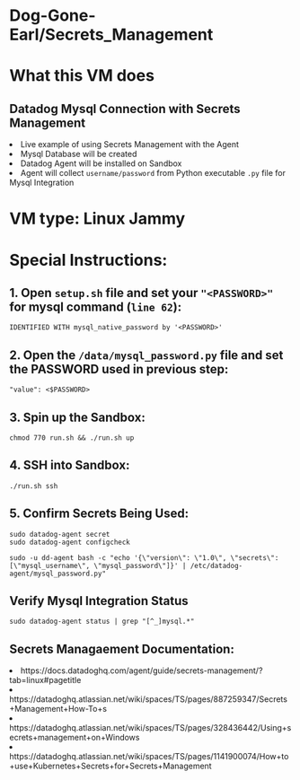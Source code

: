 # Dog-Gone-Earl/Secrets_Management

# What this VM does
## Datadog Mysql Connection with Secrets Management

<li>Live example of using Secrets Management with the Agent</li>
<li>Mysql Database will be created</li>
<li>Datadog Agent will be installed on Sandbox</li>
<li>Agent will collect <code>username/password</code> from Python executable <code>.py</code> file for Mysql Integration</li>

  
# VM type: Linux Jammy

# Special Instructions:

## 1. Open `setup.sh` file and set your ```"<PASSWORD>"``` for mysql command (`line 62`):

```
IDENTIFIED WITH mysql_native_password by '<PASSWORD>'
```

## 2. Open the `/data/mysql_password.py` file and set the PASSWORD used in previous step:

```
"value": <$PASSWORD>
```

## 3. Spin up the Sandbox:

```
chmod 770 run.sh && ./run.sh up
```

## 4. SSH into Sandbox:
```
./run.sh ssh
```
  
## 5. Confirm Secrets Being Used:

```
sudo datadog-agent secret
sudo datadog-agent configcheck
```

```
sudo -u dd-agent bash -c "echo '{\"version\": \"1.0\", \"secrets\": [\"mysql_username\", \"mysql_password\"]}' | /etc/datadog-agent/mysql_password.py"
```

## Verify Mysql Integration Status
```
sudo datadog-agent status | grep "[^_]mysql.*"
```

## Secrets Managaement Documentation:
<li><link>https://docs.datadoghq.com/agent/guide/secrets-management/?tab=linux#pagetitle</li></link>
<li><link>https://datadoghq.atlassian.net/wiki/spaces/TS/pages/887259347/Secrets+Management+How-To+s</li></link>
<li><link>https://datadoghq.atlassian.net/wiki/spaces/TS/pages/328436442/Using+secrets+management+on+Windows</li></link>
<li><link>https://datadoghq.atlassian.net/wiki/spaces/TS/pages/1141900074/How+to+use+Kubernetes+Secrets+for+Secrets+Management</li></link>

